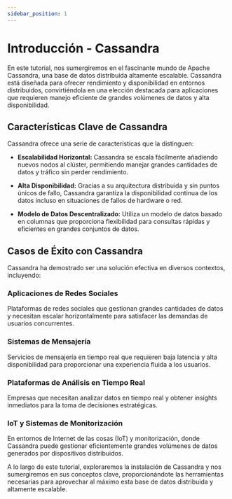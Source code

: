 ```yaml
---
sidebar_position: 1
---
```


# Introducción - Cassandra

En este tutorial, nos sumergiremos en el fascinante mundo de Apache Cassandra, una base de datos distribuida altamente escalable. Cassandra está diseñada para ofrecer rendimiento y disponibilidad en entornos distribuidos, convirtiéndola en una elección destacada para aplicaciones que requieren manejo eficiente de grandes volúmenes de datos y alta disponibilidad.

## Características Clave de Cassandra

Cassandra ofrece una serie de características que la distinguen:

- **Escalabilidad Horizontal:** Cassandra se escala fácilmente añadiendo nuevos nodos al clúster, permitiendo manejar grandes cantidades de datos y tráfico sin perder rendimiento.

- **Alta Disponibilidad:** Gracias a su arquitectura distribuida y sin puntos únicos de fallo, Cassandra garantiza la disponibilidad continua de los datos incluso en situaciones de fallos de hardware o red.

- **Modelo de Datos Descentralizado:** Utiliza un modelo de datos basado en columnas que proporciona flexibilidad para consultas rápidas y eficientes en grandes conjuntos de datos.

## Casos de Éxito con Cassandra

Cassandra ha demostrado ser una solución efectiva en diversos contextos, incluyendo:

### Aplicaciones de Redes Sociales

Plataformas de redes sociales que gestionan grandes cantidades de datos y necesitan escalar horizontalmente para satisfacer las demandas de usuarios concurrentes.

### Sistemas de Mensajería

Servicios de mensajería en tiempo real que requieren baja latencia y alta disponibilidad para proporcionar una experiencia fluida a los usuarios.

### Plataformas de Análisis en Tiempo Real

Empresas que necesitan analizar datos en tiempo real y obtener insights inmediatos para la toma de decisiones estratégicas.

### IoT y Sistemas de Monitorización

En entornos de Internet de las cosas (IoT) y monitorización, donde Cassandra puede gestionar eficientemente grandes volúmenes de datos generados por dispositivos distribuidos.

A lo largo de este tutorial, exploraremos la instalación de Cassandra y nos sumergiremos en sus conceptos clave, proporcionándote las herramientas necesarias para aprovechar al máximo esta base de datos distribuida y altamente escalable.
